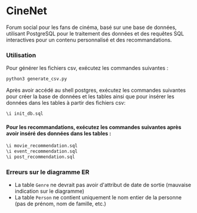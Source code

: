 # CineNet
Forum social pour les fans de cinéma, basé sur une base de données, utilisant PostgreSQL pour le traitement des données et des requêtes SQL interactives pour un contenu personnalisé et des recommandations.

### Utilisation
Pour générer les fichiers csv, exécutez les commandes suivantes :

```bash
python3 generate_csv.py
```

Après avoir accédé au shell postgres, exécutez les commandes suivantes pour créer la base de données et les tables ainsi que pour insérer les données dans les tables à partir des fichiers csv:

```sql
\i init_db.sql
```

#### Pour les recommandations, exécutez les commandes suivantes après avoir inséré des données dans les tables :

```sql
\i movie_recommendation.sql
\i event_recommendation.sql
\i post_recommendation.sql
```

### Erreurs sur le diagramme ER
- La table `Genre` ne devrait pas avoir d'attribut de date de sortie (mauvaise indication sur le diagramme)
- La table `Person` ne contient uniquement le nom entier de la personne (pas de prénom, nom de famille, etc.)
